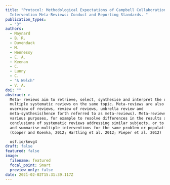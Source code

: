```yaml
---
title: "Protocol: Methodological Expectations of Campbell Collaboration
  Intervention Meta-Reviews: Conduct and Reporting Standards. "
publication_types:
  - "3"
authors:
  - Maynard
  - B. R.
  - Duvendack
  - M.
  - Hennessy
  - E. A.
  - Keenan
  - C.
  - Lunny
  - C.
  - "& Welch"
  - V. A.
doi: ""
abstract: >-
  Meta- reviews aim to retrieve, select, synthesise and interpret the results of
  multiple systematic reviews on the same topic. Meta-reviews are also known as
  overview of reviews, review of reviews, umbrella review and
  meta-synthesis(hence forth referred to as meta-reviews). Meta-reviews have
  various purposes, for example to resolve differences in the results and
  conclusions of systematic reviews addressing similar subjects, or to compare
  and summarise multiple interventions for the same problem or population
  (Cooper and Koenka, 2012; Hartling et al. 2012; Pieper et al. 2012)

  osf.io/knvg4
draft: false
featured: false
image:
  filename: featured
  focal_point: Smart
  preview_only: false
date: 2021-02-02T15:31:39.117Z
---
```

